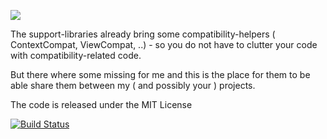 [![](https://jitpack.io/v/ligi/ExtraCompats.svg)](https://jitpack.io/#ligi/ExtraCompats)

The support-libraries already bring some compatibility-helpers ( ContextCompat, ViewCompat, ..) - so you do not have to clutter your code with compatibility-related code.

But there where some missing for me and this is the place for them to be able share them between my ( and possibly your ) projects.

The code is released under the MIT License

[![Build Status](https://snap-ci.com/ligi/ExtraCompats/branch/master/build_image)](https://snap-ci.com/ligi/ExtraCompats/branch/master)

